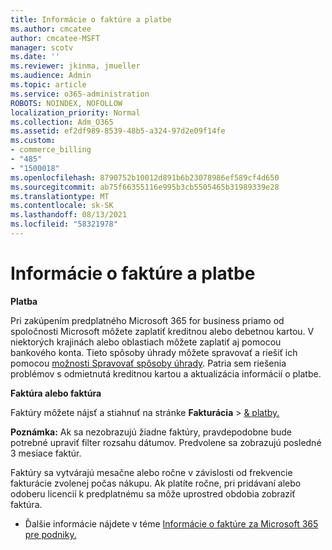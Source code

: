 ```yaml
---
title: Informácie o faktúre a platbe
ms.author: cmcatee
author: cmcatee-MSFT
manager: scotv
ms.date: ''
ms.reviewer: jkinma, jmueller
ms.audience: Admin
ms.topic: article
ms.service: o365-administration
ROBOTS: NOINDEX, NOFOLLOW
localization_priority: Normal
ms.collection: Adm_O365
ms.assetid: ef2df989-8539-48b5-a324-97d2e09f14fe
ms.custom:
- commerce_billing
- "485"
- "1500018"
ms.openlocfilehash: 8790752b10012d891b6b23078986ef589cf4d650
ms.sourcegitcommit: ab75f66355116e995b3cb5505465b31989339e28
ms.translationtype: MT
ms.contentlocale: sk-SK
ms.lasthandoff: 08/13/2021
ms.locfileid: "58321978"
---
```

# <a name="invoice-and-payment-information"></a>Informácie o faktúre a platbe

**Platba**

Pri zakúpením predplatného Microsoft 365 for business priamo od spoločnosti Microsoft môžete zaplatiť kreditnou alebo debetnou kartou.  V niektorých krajinách alebo oblastiach môžete zaplatiť aj pomocou bankového konta.  Tieto spôsoby úhrady môžete spravovať a riešiť ich pomocou [možnosti Spravovať spôsoby úhrady](https://docs.microsoft.com/microsoft-365/commerce/billing-and-payments/manage-payment-methods). Patria sem riešenia problémov s odmietnutá kreditnou kartou a aktualizácia informácií o platbe.

**Faktúra alebo faktúra**

Faktúry môžete nájsť a stiahnuť na stránke **Fakturácia**  >  [& platby.](https://go.microsoft.com/fwlink/p/?linkid=848039)  

**Poznámka:** Ak sa nezobrazujú žiadne faktúry, pravdepodobne bude potrebné upraviť filter rozsahu dátumov.  Predvolene sa zobrazujú posledné 3 mesiace faktúr.

Faktúry sa vytvárajú mesačne alebo ročne v závislosti od frekvencie fakturácie zvolenej počas nákupu.  Ak platíte ročne, pri pridávaní alebo odoberu licencií k predplatnému sa môže uprostred obdobia zobraziť faktúra.

- Ďalšie informácie nájdete v téme [Informácie o faktúre za Microsoft 365 pre podniky.](https://docs.microsoft.com/microsoft-365/commerce/billing-and-payments/understand-your-invoice2)